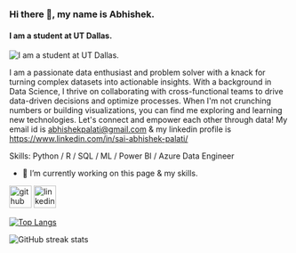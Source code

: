 ### Hi there 👋, my name is Abhishek.
#### I am a student at UT Dallas.
![I am a student at UT Dallas.](https://pbs.twimg.com/profile_banners/1001759156095741952/1707436053/1500x500)

 I am a passionate data enthusiast and problem solver with a knack for turning complex datasets into actionable insights. With a background in Data Science, I thrive on collaborating with cross-functional teams to drive data-driven decisions and optimize processes. When I'm not crunching numbers or building visualizations, you can find me exploring and learning new technologies. Let's connect and empower each other through data! My email id is abhishekpalati@gmail.com & my linkedin profile is https://www.linkedin.com/in/sai-abhishek-palati/ 

Skills: Python / R / SQL / ML / Power BI / Azure Data Engineer

- 🔭 I’m currently working on this page & my skills. 


[<img src='https://cdn.jsdelivr.net/npm/simple-icons@3.0.1/icons/github.svg' alt='github' height='40'>](https://github.com/Abhi-Palati)  [<img src='https://cdn.jsdelivr.net/npm/simple-icons@3.0.1/icons/linkedin.svg' alt='linkedin' height='40'>](https://www.linkedin.com/in/https://www.linkedin.com/in/sai-abhishek-palati//)  

[![Top Langs](https://github-readme-stats.vercel.app/api/top-langs/?username=Abhi-Palati)](https://github.com/anuraghazra/github-readme-stats)

![GitHub streak stats](https://streak-stats.demolab.com/?user=Abhi-Palati)  

